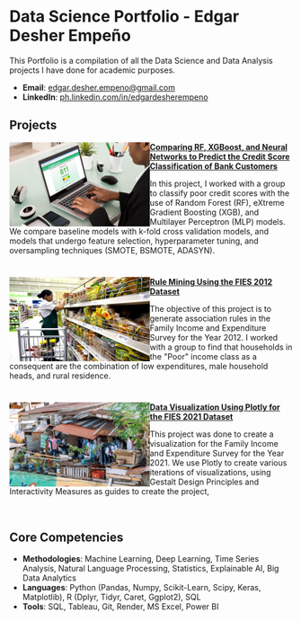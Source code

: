 # Data Science Portfolio - Edgar Desher Empeño
This Portfolio is a compilation of all the Data Science and Data Analysis projects I have done for academic purposes.

- **Email**: [edgar.desher.empeno@gmail.com](edgar.desher.empeno@gmail.com)
- **LinkedIn**: [ph.linkedin.com/in/edgardesherempeno](https://ph.linkedin.com/in/edgardesherempeno)

## Projects

<img align="left" width="250" height="150" src="https://github.com/edgardesher/edgardesher/blob/ee194ea0430ffc730f7f8093bc75e79c634302bf/01.jpg"> **[Comparing RF, XGBoost, and Neural Networks to Predict the Credit Score Classification of Bank Customers](https://github.com/edgardesher/data103)**

In this project, I worked with a group to classify poor credit scores with the use of Random Forest (RF), eXtreme Gradient Boosting (XGB), and Multilayer Perceptron (MLP) models. We compare baseline models with k-fold cross validation models, and models that undergo feature selection, hyperparameter tuning, and oversampling techniques (SMOTE, BSMOTE, ADASYN).

#

<img align="left" width="250" height="150" src="https://github.com/edgardesher/edgardesher/blob/ee194ea0430ffc730f7f8093bc75e79c634302bf/02.jpg"> **[Rule Mining Using the FIES 2012 Dataset](https://github.com/edgardesher/csmodel_project)**

The objective of this project is to generate association rules in the Family Income and Expenditure Survey for the Year 2012. I worked with a group to find that households in the "Poor" income class as a consequent are the combination of low expenditures, male household heads, and rural residence.

#

<img align="left" width="250" height="150" src="https://github.com/edgardesher/edgardesher/blob/ee194ea0430ffc730f7f8093bc75e79c634302bf/03.jpg"> **[Data Visualization Using Plotly for the FIES 2021 Dataset](https://github.com/edgardesher/finalproject)**
 
This project was done to create a visualization for the Family Income and Expenditure Survey for the Year 2021. We use Plotly to create various iterations of visualizations, using Gestalt Design Principles and Interactivity Measures as guides to create the project, 

<br />
 
## Core Competencies

- **Methodologies**: Machine Learning, Deep Learning, Time Series Analysis, Natural Language Processing, Statistics, Explainable AI, Big Data Analytics
- **Languages**: Python (Pandas, Numpy, Scikit-Learn, Scipy, Keras, Matplotlib), R (Dplyr, Tidyr, Caret, Ggplot2), SQL
- **Tools**: SQL, Tableau, Git, Render, MS Excel, Power BI
